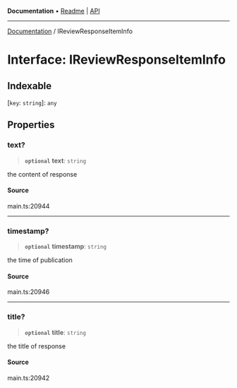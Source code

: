**Documentation** • [Readme](../README.md) \| [API](../globals.md)

***

[Documentation](../README.md) / IReviewResponseItemInfo

# Interface: IReviewResponseItemInfo

## Indexable

 \[`key`: `string`\]: `any`

## Properties

### text?

> **`optional`** **text**: `string`

the content of response

#### Source

main.ts:20944

***

### timestamp?

> **`optional`** **timestamp**: `string`

the time of publication

#### Source

main.ts:20946

***

### title?

> **`optional`** **title**: `string`

the title of response

#### Source

main.ts:20942

